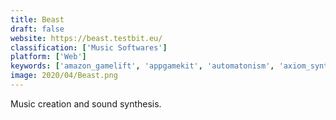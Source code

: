 ```yaml
---
title: Beast
draft: false 
website: https://beast.testbit.eu/
classification: ['Music Softwares']
platform: ['Web']
keywords: ['amazon_gamelift', 'appgamekit', 'automatonism', 'axiom_synthesizer', 'bink', 'bidule', 'element', 'fmod', 'gameanalytics', 'nimsynth', 'openal', 'orca', 'pathengine', 'pure_data', 'reaktor', 'vcv_rack', 'wwise']
image: 2020/04/Beast.png
---
```

Music creation and sound synthesis.
